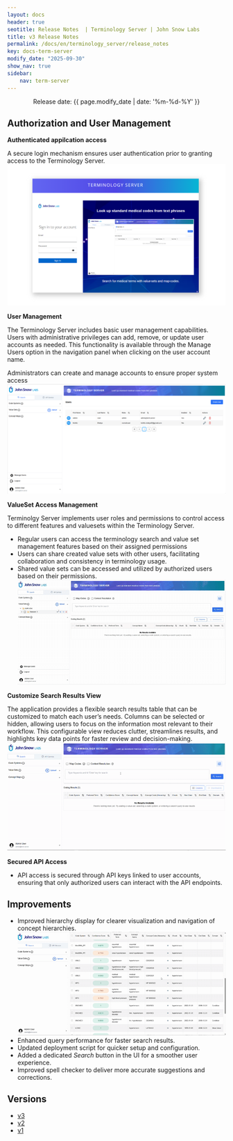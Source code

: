 ```yaml
---
layout: docs
header: true
seotitle: Release Notes  | Terminology Server | John Snow Labs
title: v3 Release Notes
permalink: /docs/en/terminology_server/release_notes
key: docs-term-server
modify_date: "2025-09-30"
show_nav: true
sidebar:
    nav: term-server
---
```


<p style="text-align:center;">Release date: {{ page.modify_date | date: '%m-%d-%Y' }}</p>

## Authorization and User Management

**Authenticated appilcation access** 

A secure login mechanism ensures user authentication prior to granting access to the Terminology Server.
  ![Screenshot of login](/assets/images/term_server/v3/login_page.png)

**User Management**

The Terminology Server includes basic user management capabilities. Users with administrative privileges can add, remove, or update user accounts as needed. This functionality is available through the Manage Users option in the navigation panel when clicking on the user account name.

Administrators can create and manage accounts to ensure proper system access
  ![Screenshot of user management](/assets/images/term_server/v3/user_management.png)

**ValueSet Access Management**

Terminolgy Server implements user roles and permissions to control access to different features and valuesets within the Terminology Server.
- Regular users can access the terminology search and value set management features based on their assigned permissions
- Users can share created value sets with other users, facilitating collaboration and consistency in terminology usage.
- Shared value sets can be accessed and utilized by authorized users based on their permissions.
  ![value set sharing](/assets/images/term_server/v3/valueset_share.gif)
 

**Customize Search Results View**


The application provides a flexible search results table that can be customized to match each user’s needs. Columns can be selected or hidden, allowing users to focus on the information most relevant to their workflow. This configurable view reduces clutter, streamlines results, and highlights key data points for faster review and decision-making.
 ![Screenshot of column management](/assets/images/term_server/v3/column_management.gif)

**Secured API Access** 

- API access is secured through API keys linked to user accounts, ensuring that only authorized users can interact with the API endpoints.

## Improvements

* Improved hierarchy display for clearer visualization and navigation of concept hierarchies.
  ![hierarchy display improvements](/assets/images/term_server/v3/hierarchy.gif)
* Enhanced query performance for faster search results.
* Updated deployment script for quicker setup and configuration.
* Added a dedicated _Search_ button in the UI for a smoother user experience.
* Improved spell checker to deliver more accurate suggestions and corrections.


## Versions
<ul class="pagination pagination_big">
    <li><a href="release_notes_v3">v3</a></li>
    <li><a href="release_notes_v2">v2</a></li>
    <li><a href="release_notes_v1">v1</a></li>
</ul>
